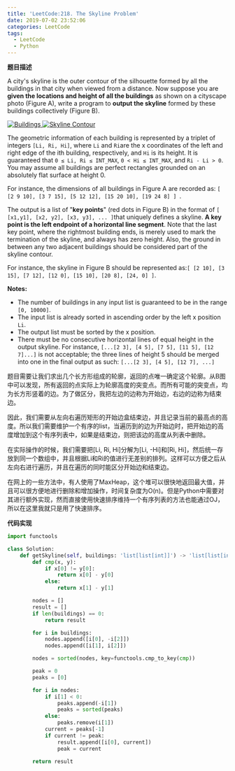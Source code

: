 ```yaml
---
title: 'LeetCode:218. The Skyline Problem'
date: 2019-07-02 23:52:06
categories: LeetCode
tags:
  - LeetCode
  - Python
---
```


**题目描述**

A city's skyline is the outer contour of the silhouette formed by all the buildings in that city when viewed from a distance. Now suppose you are **given the locations and height of all the buildings** as shown on a cityscape photo (Figure A), write a program to **output the skyline** formed by these buildings collectively (Figure B).



[![Buildings](https://assets.leetcode.com/uploads/2018/10/22/skyline1.png) ](https://leetcode.com/static/images/problemset/skyline1.jpg)[![Skyline Contour](https://assets.leetcode.com/uploads/2018/10/22/skyline2.png)](https://leetcode.com/static/images/problemset/skyline2.jpg)

The geometric information of each building is represented by a triplet of integers `[Li, Ri, Hi]`, where `Li` and `Ri`are the x coordinates of the left and right edge of the ith building, respectively, and `Hi` is its height. It is guaranteed that `0 ≤ Li, Ri ≤ INT_MAX`, `0 < Hi ≤ INT_MAX`, and `Ri - Li > 0`. You may assume all buildings are perfect rectangles grounded on an absolutely flat surface at height 0.

For instance, the dimensions of all buildings in Figure A are recorded as: `[ [2 9 10], [3 7 15], [5 12 12], [15 20 10], [19 24 8] ] `.

The output is a list of "**key points**" (red dots in Figure B) in the format of `[ [x1,y1], [x2, y2], [x3, y3], ... ]`that uniquely defines a skyline. **A key point is the left endpoint of a horizontal line segment**. Note that the last key point, where the rightmost building ends, is merely used to mark the termination of the skyline, and always has zero height. Also, the ground in between any two adjacent buildings should be considered part of the skyline contour.

For instance, the skyline in Figure B should be represented as:`[ [2 10], [3 15], [7 12], [12 0], [15 10], [20 8], [24, 0] ]`.

**Notes:**

- The number of buildings in any input list is guaranteed to be in the range `[0, 10000]`.
- The input list is already sorted in ascending order by the left x position `Li`.
- The output list must be sorted by the x position.
- There must be no consecutive horizontal lines of equal height in the output skyline. For instance, `[...[2 3], [4 5], [7 5], [11 5], [12 7]...]` is not acceptable; the three lines of height 5 should be merged into one in the final output as such: `[...[2 3], [4 5], [12 7], ...]`

<!--more-->

题目需要让我们求出几个长方形组成的轮廓，返回的点唯一确定这个轮廓。从B图中可以发现，所有返回的点实际上为轮廓高度的突变点。而所有可能的突变点，均为长方形竖着的边。为了做区分，我把左边的边称为开始边，右边的边称为结束边。

因此，我们需要从左向右遍历矩形的开始边盒结束边，并且记录当前的最高点的高度。所以我们需要维护一个有序的list，当遍历到的边为开始边时，把开始边的高度增加到这个有序列表中，如果是结束边，则把该边的高度从列表中删除。

在实际操作的时候，我们需要把[Li, Ri, Hi]分解为[Li, -Hi]和[Ri, Hi]，然后统一存放到同一个数组中，并且根据Li和Ri的值进行无差别的排列。这样可以方便之后从左向右进行遍历，并且在遍历的同时能区分开始边和结束边。



在网上的一些方法中，有人使用了MaxHeap，这个堆可以很快地返回最大值，并且可以很方便地进行删除和增加操作，时间复杂度为O(n)。但是Python中需要对其进行额外实现，然而直接使用快速排序维持一个有序列表的方法也能通过OJ，所以在这里我就只是用了快速排序。

**代码实现**

```python
import functools

class Solution:
    def getSkyline(self, buildings: 'list[list[int]]') -> 'list[list[int]]':
        def cmp(x, y):
            if x[0] != y[0]:
                return x[0] - y[0]
            else:
                return x[1] - y[1]

        nodes = []
        result = []
        if len(buildings) == 0:
            return result

        for i in buildings:
            nodes.append([i[0], -i[2]])
            nodes.append([i[1], i[2]])

        nodes = sorted(nodes, key=functools.cmp_to_key(cmp))

        peak = 0
        peaks = [0]

        for i in nodes:
            if i[1] < 0:
                peaks.append(-i[1])
                peaks = sorted(peaks)
            else:
                peaks.remove(i[1])
            current = peaks[-1]
            if current != peak:
                result.append([i[0], current])
                peak = current

        return result


```

